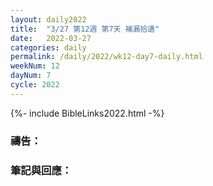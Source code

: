 ```yaml
---
layout: daily2022
title:  "3/27 第12週 第7天 補漏拾遺"
date:   2022-03-27
categories: daily
permalink: /daily/2022/wk12-day7-daily.html
weekNum: 12
dayNum: 7
cycle: 2022
---
```


{%- include BibleLinks2022.html -%}

### 禱告：

### 筆記與回應：
